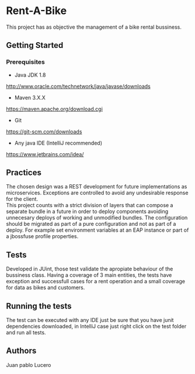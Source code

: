 
# Rent-A-Bike

This project has as objective the management of a bike rental bussiness.

## Getting Started

### Prerequisites

- Java JDK 1.8

http://www.oracle.com/technetwork/java/javase/downloads

- Maven 3.X.X

https://maven.apache.org/download.cgi

- Git 

https://git-scm.com/downloads

- Any java IDE (IntelliJ recommended)

https://www.jetbrains.com/idea/

## Practices

 The chosen design was a REST development for future implementations as microservices. 
Exceptions are controlled to avoid any undesirable response for the client.  
 This project counts with a strict division of layers that can compose a separate bundle in a future in order to deploy components avoiding unnecesary deploys
of working and unmodified bundles.
 The configuration should be migrated as part of a pure configuration and not as part of a deploy. For example set environment variables at an EAP instance or part of
a jbossfuse profile properties. 
 
## Tests 

Developed in JUint, those test validate the apropiate behaviour of the bussiness class. Having a coverage of 3 main entities, the tests have exception and successfull cases for a rent operation and 
a small coverage for data as bikes and customers.

## Running the tests

The test can be executed with any IDE just be sure that you have junit dependencies downloaded, in IntelliJ case just right click on the test folder and run all tests.

## Authors

Juan pablo Lucero





